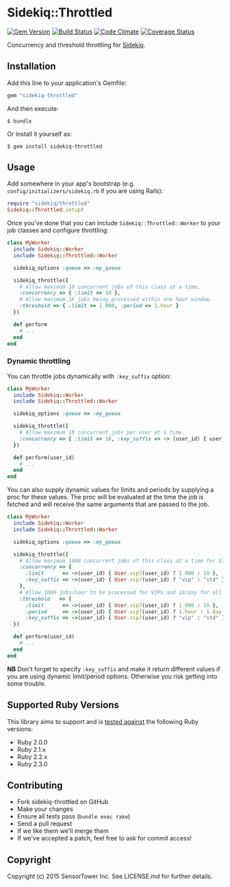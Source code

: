 # Sidekiq::Throttled

[![Gem Version](https://badge.fury.io/rb/sidekiq-throttled.svg)](http://rubygems.org/gems/sidekiq-throttled)
[![Build Status](https://travis-ci.org/sensortower/sidekiq-throttled.svg?branch=master)](https://travis-ci.org/sensortower/sidekiq-throttled)
[![Code Climate](https://codeclimate.com/github/sensortower/sidekiq-throttled.svg?branch=master)](https://codeclimate.com/github/sensortower/sidekiq-throttled)
[![Coverage Status](https://coveralls.io/repos/sensortower/sidekiq-throttled/badge.svg?branch=master&service=github)](https://coveralls.io/github/sensortower/sidekiq-throttled?branch=master)

Concurrency and threshold throttling for [Sidekiq](https://github.com/mperham/sidekiq/).


## Installation

Add this line to your application's Gemfile:

```ruby
gem "sidekiq-throttled"
```

And then execute:

```
$ bundle
```

Or install it yourself as:

```
$ gem install sidekiq-throttled
```


## Usage

Add somewhere in your app's bootstrap (e.g. `config/initializers/sidekiq.rb` if
you are using Rails):

``` ruby
require "sidekiq/throttled"
Sidekiq::Throttled.setup!
```

Once you've done that you can include `Sidekiq::Throttled::Worker` to your
job classes and configure throttling:

``` ruby
class MyWorker
  include Sidekiq::Worker
  include Sidekiq::Throttled::Worker

  sidekiq_options :queue => :my_queue

  sidekiq_throttle({
    # Allow maximum 10 concurrent jobs of this class at a time.
    :concurrency => { :limit => 10 },
    # Allow maximum 1K jobs being processed within one hour window.
    :threshold => { :limit => 1_000, :period => 1.hour }
  })

  def perform
    # ...
  end
end
```


### Dynamic throttling

You can throttle jobs dynamically with `:key_suffix` option:

``` ruby
class MyWorker
  include Sidekiq::Worker
  include Sidekiq::Throttled::Worker

  sidekiq_options :queue => :my_queue

  sidekiq_throttle({
    # Allow maximum 10 concurrent jobs per user at a time.
    :concurrency => { :limit => 10, :key_suffix => -> (user_id) { user_id } }
  })

  def perform(user_id)
    # ...
  end
end
```

You can also supply dynamic values for limits and periods by supplying a proc
for these values. The proc will be evaluated at the time the job is fetched
and will receive the same arguments that are passed to the job.

``` ruby
class MyWorker
  include Sidekiq::Worker
  include Sidekiq::Throttled::Worker

  sidekiq_options :queue => :my_queue

  sidekiq_throttle({
    # Allow maximum 1000 concurrent jobs of this class at a time for VIPs and 10 for all other users.
    :concurrency => {
      :limit      => ->(user_id) { User.vip?(user_id) ? 1_000 : 10 },
      :key_suffix => ->(user_id) { User.vip?(user_id) ? "vip" : "std" }
    },
    # Allow 1000 jobs/hour to be processed for VIPs and 10/day for all others
    :threshold   => {
      :limit      => ->(user_id) { User.vip?(user_id) ? 1_000 : 10 },
      :period     => ->(user_id) { User.vip?(user_id) ? 1.hour : 1.day },
      :key_suffix => ->(user_id) { User.vip?(user_id) ? "vip" : "std" }
  })

  def perform(user_id)
    # ...
  end
end
```

**NB** Don't forget to specify `:key_suffix` and make it return different values
if you are using dynamic limit/period options. Otherwise you risk getting into
some trouble.


## Supported Ruby Versions

This library aims to support and is [tested against][travis] the following Ruby
versions:

* Ruby 2.0.0
* Ruby 2.1.x
* Ruby 2.2.x
* Ruby 2.3.0

[travis]: http://travis-ci.org/sensortower/sidekiq-throttled


## Contributing

* Fork sidekiq-throttled on GitHub
* Make your changes
* Ensure all tests pass (`bundle exec rake`)
* Send a pull request
* If we like them we'll merge them
* If we've accepted a patch, feel free to ask for commit access!


## Copyright

Copyright (c) 2015 SensorTower Inc.
See LICENSE.md for further details.
